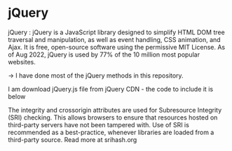 # jQuery
jQuery : jQuery is a JavaScript library designed to simplify HTML DOM tree traversal and manipulation, as well as event handling, CSS animation, and Ajax. It is free, open-source software using the permissive MIT License. As of Aug 2022, jQuery is used by 77% of the 10 million most popular websites.    

-> I have done most of the jQuery methods in this repository.

I am download jQuery.js file from jQuery CDN - the code to include it is below

<script
  src="https://code.jquery.com/jquery-3.6.1.min.js"
  integrity="sha256-o88AwQnZB+VDvE9tvIXrMQaPlFFSUTR+nldQm1LuPXQ="
  crossorigin="anonymous"></script>

The integrity and crossorigin attributes are used for Subresource Integrity (SRI) checking. This allows browsers to ensure that resources hosted on third-party servers have not been tampered with. Use of SRI is recommended as a best-practice, whenever libraries are loaded from a third-party source. Read more at srihash.org

